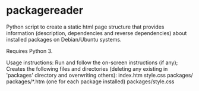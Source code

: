 # packagereader
Python script to create a static html page structure that
provides information (description, dependencies and reverse dependencies)
about installed packages on Debian/Ubuntu systems.

Requires Python 3.

Usage instructions: Run and follow the on-screen instructions (if any);
Creates the following files and directories (deleting any existing in
'packages' directory and overwriting others):
index.htm
style.css
packages/
packages/*.htm (one for each package installed)
packages/style.css
